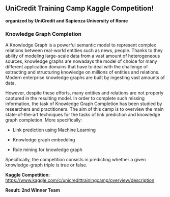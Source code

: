 ##  UniCredit Training Camp Kaggle Competition!

**organized by UniCredit and Sapienza University of Rome**

### **Knowledge Graph Completion**

A Knowledge Graph is a powerful semantic model to represent complex relations between real-world entities such as news, people. Thanks to they ability of modeling large-scale data from a vast amount of heterogeneous sources, knowledge graphs are nowadays the model of choice for many different application domains that have to deal with the challenge of extracting and structuring knowledge on millions of entities and relations.
Modern enterprise knowledge graphs are built by ingesting vast amounts of data.


However, despite these efforts, many entities and relations are not properly captured in the resulting model. In order to complete such missing information, the task of Knowledge Graph Completion has been studied by researchers and practitioners.
The aim of this camp is to overview the main state-of-the-art techniques for the tasks of link prediction and knowledge graph completion. More specifically:

* Link prediction using Machine Learning

* Knowledge graph embedding

* Rule mining for knowledge graph

Specifically, the competition consists in predicting whether a given knowledge-graph triple is true or false.

**Kaggle Competition:** https://www.kaggle.com/c/unicredittrainingcamp/overview/description

**Result: 2nd Winner Team**
